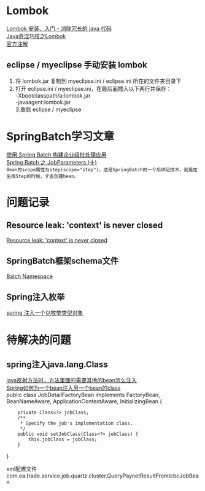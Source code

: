 # Lombok
[Lombok 安装、入门 - 消除冗长的 java 代码](http://www.blogjava.net/fancydeepin/archive/2012/07/12/lombok.html)<br/>
[Java奇淫巧技之Lombok](http://blog.csdn.net/ghsau/article/details/52334762)<br/>
[官方注解](https://projectlombok.org/features/all)

## eclipse / myeclipse 手动安装 lombok
1. 将 lombok.jar 复制到 myeclipse.ini / eclipse.ini 所在的文件夹目录下<br/>
2. 打开 eclipse.ini / myeclipse.ini，在最后面插入以下两行并保存：<br/>
    -Xbootclasspath/a:lombok.jar<br/>
    -javaagent:lombok.jar<br/>
3.重启 eclipse / myeclipse

# SpringBatch学习文章
[使用 Spring Batch 构建企业级批处理应用](https://www.ibm.com/developerworks/cn/java/j-lo-springbatch1/)<br/>
[Spring Batch 之 JobParameters (十)](http://www.cnblogs.com/gulvzhe/archive/2012/01/31/2332530.html)<br/>
`Bean的scope属性为step(scope="step")，这是SpringBatch的一个后绑定技术，就是在生成Step的时候，才去创建bean。`

# 问题记录
## Resource leak: 'context' is never closed
[Resource leak: 'context' is never closed](http://blog.csdn.net/seagal890/article/details/53958868)
## SpringBatch框架schema文件
[Batch Namespace](https://docs.spring.io/spring-batch/trunk/reference/html/domain.html)
## Spring注入枚举
[spring 注入一个以枚举类型对象](http://www.cnblogs.com/0201zcr/p/5082871.html)

# 待解决的问题
## spring注入java.lang.Class
[java反射方法时，方法里面的需要其他的bean怎么注入 ](http://bbs.csdn.net/topics/390853859)<br/>
[Spring如何为一个bean注入另一个bean的class](http://www.iteye.com/problems/50259)<br/>
public class JobDetailFactoryBean implements FactoryBean<JobDetail>, BeanNameAware, ApplicationContextAware, InitializingBean {
		
		private Class<?> jobClass;
		/**
		 * Specify the job's implementation class.
		 */
		public void setJobClass(Class<?> jobClass) {
			this.jobClass = jobClass;
		}
}

xml配置文件
<bean id="queryPaynetResultFromIcbcJobDetail" class="org.springframework.scheduling.quartz.JobDetailFactoryBean">
	<property name="jobClass">
		<value>com.ea.trade.service.job.quartz.cluster.QueryPaynetResultFromIcbcJobBean</value>
	</property>
	<property name="durability" value="true" />
	<property name="requestsRecovery" value="true" />
</bean>
<br/>
